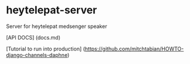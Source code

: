 # heytelepat-server
Server for heytelepat medsenger speaker

[API DOCS]
(docs.md)

[Tutorial to run into production]
(https://github.com/mitchtabian/HOWTO-django-channels-daphne)
